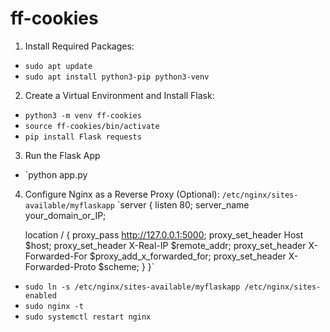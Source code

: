 # ff-cookies

1. Install Required Packages:
- `sudo apt update`
- `sudo apt install python3-pip python3-venv`

2. Create a Virtual Environment and Install Flask:
- `python3 -m venv ff-cookies`
- `source ff-cookies/bin/activate`
- `pip install Flask requests`

3. Run the Flask App
- `python app.py

4. Configure Nginx as a Reverse Proxy (Optional):
`/etc/nginx/sites-available/myflaskapp`
`server {
    listen 80;
    server_name your_domain_or_IP;

    location / {
        proxy_pass http://127.0.0.1:5000;
        proxy_set_header Host $host;
        proxy_set_header X-Real-IP $remote_addr;
        proxy_set_header X-Forwarded-For $proxy_add_x_forwarded_for;
        proxy_set_header X-Forwarded-Proto $scheme;
    }
}`

- `sudo ln -s /etc/nginx/sites-available/myflaskapp /etc/nginx/sites-enabled`
- `sudo nginx -t`
- `sudo systemctl restart nginx`
